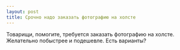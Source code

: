 ```yaml
---
layout: post 
title: Срочно надо заказать фотографию на холсте 
--- 
```

Товарищи, помогите, требуется заказать фотографию на холсте. Желательно побыстрее и подешевле. Есть варианты?